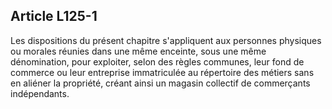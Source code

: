 Article L125-1
----
Les dispositions du présent chapitre s'appliquent aux personnes physiques ou
morales réunies dans une même enceinte, sous une même dénomination, pour
exploiter, selon des règles communes, leur fond de commerce ou leur entreprise
immatriculée au répertoire des métiers sans en aliéner la propriété, créant
ainsi un magasin collectif de commerçants indépendants.
